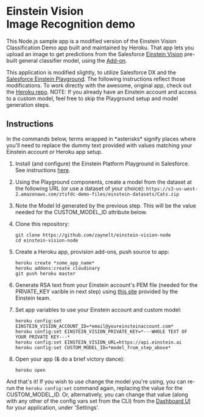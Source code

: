 # Einstein Vision </br>Image Recognition demo

This Node.js sample app is a modified version of the Einstein Vision Classification Demo app built and maintained by Heroku. That app lets you upload an image to get predictions from the Salesforce [Einstein Vision](http://docs.metamind.io/docs/what-is-the-predictive-vision-service) pre-built general classifier model, using the [Add-on](https://elements.heroku.com/addons/einstein-vision).

This application is modified slightly, to utilize Salesforce DX and the <a href="https://github.com/zaynelt/salesforce-einstein-platform-apex" target="_blank">Salesforce Einstein Playground</a>. The following instructions reflect those modifications. To work directly with the awesome, original app, check out the <a href="https://github.com/heroku/einstein-vision-node" target="_blank">Heroku repo</a>. NOTE: If you already have an Einstein account and access to a custom model, feel free to skip the Playground setup and model generation steps.

## Instructions

In the commands below, terms wrapped in \*asterisks\* signify places where you'll need to replace the dummy text provided with values matching your Einstein account or Heroku app setup.

1. Install (and configure) the Einstein Platform Playground in Salesforce. See instructions <a href="https://github.com/zaynelt/salesforce-einstein-platform-apex" target="_blank"> here</a>.

1. Using the Playground components, create a model from the dataset at the following URL (or use a dataset of your choice):
	`https://s3-us-west-2.amazonaws.com/ztsfdc-demo-files/einstein-datasets/Cats.zip`

1. Note the Model Id generated by the previous step. This will be the value needed for the CUSTOM\_MODEL\_ID attribute below.

1. Clone this repository:
    ```
    git clone https://github.com/zaynelt/einstein-vision-node
    cd einstein-vision-node
    ```

1. Create a Heroku app, provision add-ons, push source to app:
    
    ```
    heroku create *some_app_name*
    heroku addons:create cloudinary
    git push heroku master
    ```

1. Generate RSA text from your Einstein account's PEM file (needed for the PRIVATE\_KEY varible in next step) using <a href="https://api.einstein.ai/token" target="_blank">this site</a> provided by the Einstein team.

1. Set app variables to use your Einstein account and custom model:
   
	```
	heroku config:set EINSTEIN_VISION_ACCOUNT_ID=*email@youreinsteinaccount.com* 
	heroku config:set EINSTEIN_VISION_PRIVATE_KEY=*---WHOLE TEXT OF YOUR PRIVATE KEY---*
	heroku config:set EINSTEIN_VISION_URL=https://api.einstein.ai
	heroku config:set CUSTOM_MODEL_ID=*model_from_step_above*
	```

1. Open your app (& do a brief victory dance):
	
	```
	heroku open
	```
And that's it! If you wish to use change the model you're using, you can re-run the `heroku config:set` command again, replacing the value for the CUSTOM\_MODEL\_ID. Or, alternatively, you can change that value (along with any other of the config vars set from the CLI) from the <a href="https://dashboard.heroku.com/apps" target="_blank">Dashboard UI</a> for your application, under 'Settings'.
